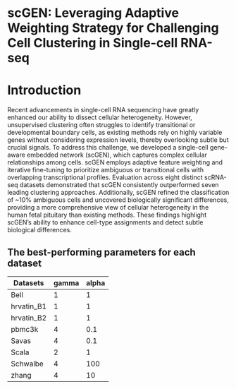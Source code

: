 # scGEN: Leveraging Adaptive Weighting Strategy for Challenging Cell Clustering in Single-cell RNA-seq

# Introduction

Recent advancements in single-cell RNA sequencing have greatly enhanced our ability to dissect cellular heterogeneity. However, unsupervised clustering often struggles to identify transitional or developmental boundary cells, as existing methods rely on highly variable genes without considering expression levels, thereby overlooking subtle but crucial signals. To address this challenge, we developed a single-cell gene-aware embedded network (scGEN), which captures complex cellular relationships among cells. scGEN employs adaptive feature weighting and iterative fine-tuning to prioritize ambiguous or transitional cells with overlapping transcriptional profiles. Evaluation across eight distinct scRNA-seq datasets demonstrated that scGEN consistently outperformed seven leading clustering approaches. Additionally, scGEN refined the classification of ~10% ambiguous cells and uncovered biologically significant differences, providing a more comprehensive view of cellular heterogeneity in the human fetal pituitary than existing methods. These findings highlight scGEN’s ability to enhance cell-type assignments and detect subtle biological differences.

## The best-performing parameters for each dataset

| Datasets     | gamma | alpha |
|--------------|--------|--------|
| Bell         | 1      | 1      |
| hrvatin_B1   | 1      | 1      |
| hrvatin_B2   | 1      | 1      |
| pbmc3k       | 4      | 0.1    |
| Savas        | 4      | 0.1    |
| Scala        | 2      | 1      |
| Schwalbe     | 4      | 100    |
| zhang        | 4      | 10     |


